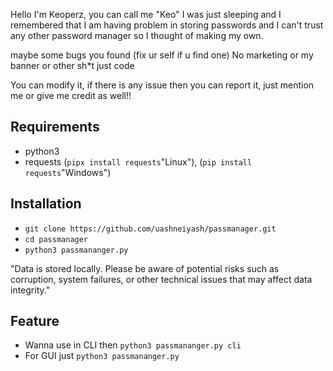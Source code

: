 Hello I'm Keoperz, you can call me "Keo" I was just sleeping and I remembered that I am having problem in storing passwords and I can't trust any other password manager so I thought of making my own.

maybe some bugs you found (fix ur self if u find one)
No marketing or my banner or other sh*t just code

You can modify it, if there is any issue then you can report it, just mention me or give me credit as well!!

## Requirements
 - python3
 - requests (`pipx install requests`"Linux"), (`pip install requests`"Windows")

## Installation


 - `git clone https://github.com/uashneiyash/passmanager.git`
 - `cd passmanager`
 - `python3 passmananger.py`

"Data is stored locally. Please be aware of potential risks such as corruption, system failures, or other technical issues that may affect data integrity."

## Feature
 - Wanna use in CLI then `python3 passmananger.py cli`
 - For GUI just `python3 passmananger.py`
